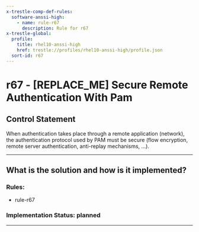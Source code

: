 ```yaml
---
x-trestle-comp-def-rules:
  software-anssi-high:
    - name: rule-r67
      description: Rule for r67
x-trestle-global:
  profile:
    title: rhel10-anssi-high
    href: trestle://profiles/rhel10-anssi-high/profile.json
  sort-id: r67
---
```


# r67 - \[REPLACE_ME\] Secure Remote Authentication With Pam

## Control Statement

When authentication takes place through a remote application (network),
the authentication protocol used by PAM must be secure (flow encryption,
remote server authentication, anti-replay mechanisms, ...).

______________________________________________________________________

## What is the solution and how is it implemented?

<!-- For implementation status enter one of: implemented, partial, planned, alternative, not-applicable -->

<!-- Note that the list of rules under ### Rules: is read-only and changes will not be captured after assembly to JSON -->

<!-- Add control implementation description here for control: r67 -->

### Rules:

  - rule-r67

### Implementation Status: planned

______________________________________________________________________
